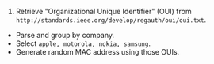 1. Retrieve "Organizational Unique Identifier" (OUI) from
  `http://standards.ieee.org/develop/regauth/oui/oui.txt`.
- Parse and group by company.
- Select `apple, motorola, nokia, samsung`.
- Generate random MAC address using those OUIs.

